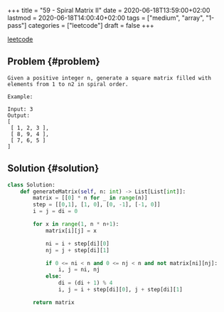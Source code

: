 +++
title = "59 - Spiral Matrix II"
date = 2020-06-18T13:59:00+02:00
lastmod = 2020-06-18T14:00:40+02:00
tags = ["medium", "array", "1-pass"]
categories = ["leetcode"]
draft = false
+++

[leetcode](https://leetcode.com/problems/spiral-matrix-ii/)


## Problem {#problem}

```text
Given a positive integer n, generate a square matrix filled with elements from 1 to n2 in spiral order.

Example:

Input: 3
Output:
[
 [ 1, 2, 3 ],
 [ 8, 9, 4 ],
 [ 7, 6, 5 ]
]
```


## Solution {#solution}

```python
class Solution:
    def generateMatrix(self, n: int) -> List[List[int]]:
        matrix = [[0] * n for _ in range(n)]
        step = [[0,1], [1, 0], [0, -1], [-1, 0]]
        i = j = di = 0

        for x in range(1, n * n+1):
            matrix[i][j] = x

            ni = i + step[di][0]
            nj = j + step[di][1]

            if 0 <= ni < n and 0 <= nj < n and not matrix[ni][nj]:
                i, j = ni, nj
            else:
                di = (di + 1) % 4
                i, j = i + step[di][0], j + step[di][1]

        return matrix
```
